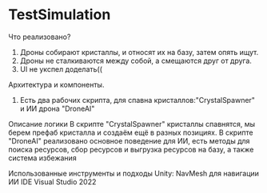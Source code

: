# TestSimulation
Что реализовано?
1. Дроны собирают кристаллы, и относят их на базу, затем опять ищут.
2. Дроны не сталкиваются между собой, а смещаются друг от друга.
3. UI не укспел доделать((

Архитектура и компоненты.
1. Есть два рабочих скрипта, для спавна кристаллов:"CrystalSpawner" и ИИ дрона "DroneAI"

Описание логики
В скрипте "CrystalSpawner" кристаллы спавнятся, мы берем префаб кристалла и создаём ещё в разных позициях.
В скрипте "DroneAI" реализовано основное поведение для ИИ, есть методы для поиска ресурсов, сбор ресурсов и выгрузка ресурсов на базу, а также система избежания

Использованные инструменты и подходы
Unity:
  NavMesh для навигации ИИ
IDE Visual Studio 2022  
